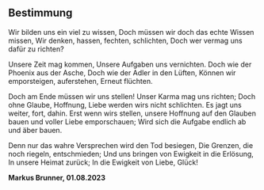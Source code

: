 ## Bestimmung

Wir bilden uns ein viel zu wissen,
Doch müssen wir doch das echte Wissen missen,
Wir denken, hassen, fechten, schlichten,
Doch wer vermag uns dafür zu richten?

Unsere Zeit mag kommen,
Unsere Aufgaben uns vernichten.
Doch wie der Phoenix aus der Asche,
Doch wie der Adler in den Lüften,
Können wir emporsteigen, auferstehen,
Erneut flüchten.

Doch am Ende müssen wir uns stellen!
Unser Karma mag uns richten;
Doch ohne Glaube, Hoffnung, Liebe werden wirs nicht schlichten.
Es jagt uns weiter, fort, dahin.
Erst wenn wirs stellen, unsere Hoffnung auf den Glauben bauen und voller Liebe emporschauen;
Wird sich die Aufgabe endlich ab und äber bauen.

Denn nur das wahre Versprechen wird den Tod besiegen,
Die Grenzen, die noch riegeln, entschmieden;
Und uns bringen von Ewigkeit in die Erlösung,
In unsere Heimat zurück;
In die Ewigkeit von Liebe, Glück!

__Markus Brunner, 01.08.2023__
